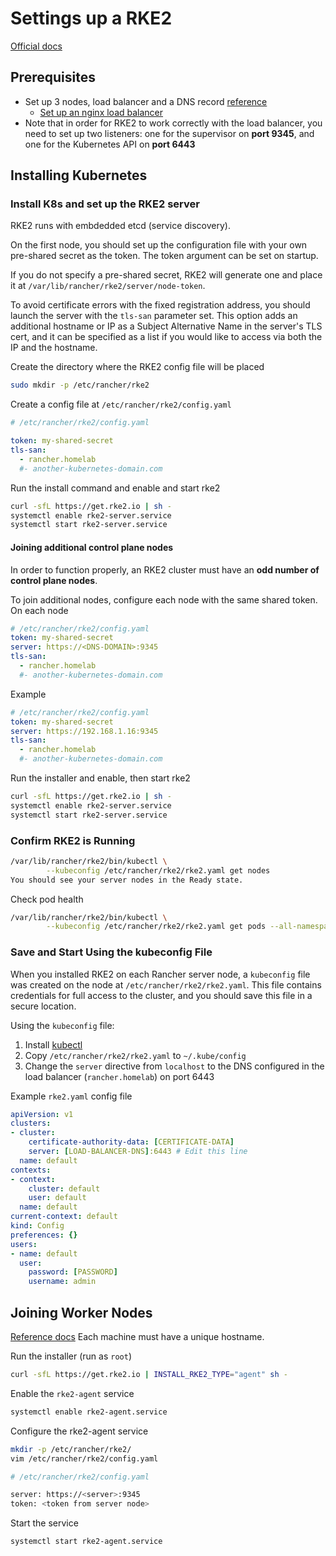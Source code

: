 # Settings up a RKE2

[Official docs](https://ranchermanager.docs.rancher.com/how-to-guides/new-user-guides/kubernetes-cluster-setup/rke2-for-rancher)

## Prerequisites

- Set up 3 nodes, load balancer and a DNS record [reference](https://ranchermanager.docs.rancher.com/how-to-guides/new-user-guides/infrastructure-setup/ha-rke2-kubernetes-cluster)
  - [Set up an nginx load balancer](../../nginx/load_balancer.md)
- Note that in order for RKE2 to work correctly with the load balancer, you need to set up two listeners: one for the supervisor on **port 9345**, and one for the Kubernetes API on **port 6443**

## Installing Kubernetes

### Install K8s and set up the RKE2 server

RKE2 runs with embdedded etcd (service discovery).

On the first node, you should set up the configuration file with your own pre-shared secret as the token. The token argument can be set on startup.

If you do not specify a pre-shared secret, RKE2 will generate one and place it at `/var/lib/rancher/rke2/server/node-token`.

To avoid certificate errors with the fixed registration address, you should launch the server with the `tls-san` parameter set. This option adds an additional hostname or IP as a Subject Alternative Name in the server's TLS cert, and it can be specified as a list if you would like to access via both the IP and the hostname.

Create the directory where the RKE2 config file will be placed

```bash
sudo mkdir -p /etc/rancher/rke2
```

Create a config file at `/etc/rancher/rke2/config.yaml`

```yaml
# /etc/rancher/rke2/config.yaml

token: my-shared-secret
tls-san:
  - rancher.homelab
  #- another-kubernetes-domain.com
```

Run the install command and enable and start rke2

```bash
curl -sfL https://get.rke2.io | sh -
systemctl enable rke2-server.service
systemctl start rke2-server.service
```

#### Joining additional control plane nodes

In order to function properly, an RKE2 cluster must have an **odd number of control plane nodes**.

To join additional nodes, configure each node with the same shared token. On each node

```yaml
# /etc/rancher/rke2/config.yaml
token: my-shared-secret
server: https://<DNS-DOMAIN>:9345
tls-san:
  - rancher.homelab
  #- another-kubernetes-domain.com
```

Example

```yaml
# /etc/rancher/rke2/config.yaml
token: my-shared-secret
server: https://192.168.1.16:9345
tls-san:
  - rancher.homelab
  #- another-kubernetes-domain.com
```

Run the installer and enable, then start rke2

```bash
curl -sfL https://get.rke2.io | sh -
systemctl enable rke2-server.service
systemctl start rke2-server.service
```

### Confirm RKE2 is Running

```bash
/var/lib/rancher/rke2/bin/kubectl \
        --kubeconfig /etc/rancher/rke2/rke2.yaml get nodes
You should see your server nodes in the Ready state.
```

Check pod health

```bash
/var/lib/rancher/rke2/bin/kubectl \
        --kubeconfig /etc/rancher/rke2/rke2.yaml get pods --all-namespaces
```

### Save and Start Using the kubeconfig File

When you installed RKE2 on each Rancher server node, a `kubeconfig` file was created on the node at `/etc/rancher/rke2/rke2.yaml`. This file contains credentials for full access to the cluster, and you should save this file in a secure location.

Using the `kubeconfig` file:

1. Install [kubectl](https://kubernetes.io/docs/tasks/tools/#install-kubectl)
2. Copy `/etc/rancher/rke2/rke2.yaml` to `~/.kube/config`
3. Change the `server` directive from `localhost` to the DNS configured in the load balancer (`rancher.homelab`) on port 6443

Example `rke2.yaml` config file

```yaml
apiVersion: v1
clusters:
- cluster:
    certificate-authority-data: [CERTIFICATE-DATA]
    server: [LOAD-BALANCER-DNS]:6443 # Edit this line
  name: default
contexts:
- context:
    cluster: default
    user: default
  name: default
current-context: default
kind: Config
preferences: {}
users:
- name: default
  user:
    password: [PASSWORD]
    username: admin
```

## Joining Worker Nodes

[Reference docs](https://docs.rke2.io/install/quickstart#linux-agent-worker-node-installation)
Each machine must have a unique hostname.

Run the installer (run as `root`)

```bash
curl -sfL https://get.rke2.io | INSTALL_RKE2_TYPE="agent" sh -
```

Enable the `rke2-agent` service

```bash
systemctl enable rke2-agent.service
```

Configure the rke2-agent service

```bash
mkdir -p /etc/rancher/rke2/
vim /etc/rancher/rke2/config.yaml
```

```bash
# /etc/rancher/rke2/config.yaml

server: https://<server>:9345
token: <token from server node>
```

Start the service

```bash
systemctl start rke2-agent.service
```
